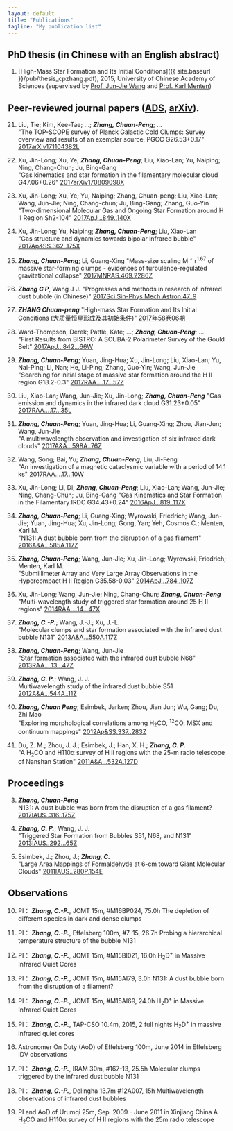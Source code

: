 ```yaml
---
layout: default
title: "Publications"
tagline: "My publication list"
---
```


## PhD thesis (in Chinese with an English abstract)

1. [High-Mass Star Formation and Its Initial Conditions]({{ site.baseurl }}/pub/thesis_cpzhang.pdf), 2015, University of Chinese Academy of Sciences (supervised by [Prof. Jun-Jie Wang](http://sourcedb.naoc.cas.cn/en/enaoexpert/201304/t20130411_3817941.html) and [Prof. Karl Menten](https://blog.mpifr-bonn.mpg.de/karlmenten/))


## Peer-reviewed journal papers ([ADS](http://adsabs.harvard.edu/cgi-bin/nph-abs_connect?library&libname=zhang&libid=59b7dda2b2), [arXiv](https://arxiv.org/a/zhang_c_2.html)). 

21. Liu, Tie; Kim, Kee-Tae; ...; ***Zhang, Chuan-Peng***; ...	
	"The TOP-SCOPE survey of Planck Galactic Cold Clumps: Survey overview and results of an exemplar source, PGCC G26.53+0.17"
	[2017arXiv171104382L](http://adsabs.harvard.edu/cgi-bin/nph-data_query?bibcode=2017arXiv171104382L&db_key=PRE&link_type=ABSTRACT&high=59b7dda2b220725)

20. Xu, Jin-Long; Xu, Ye; ***Zhang, Chuan-Peng***; Liu, Xiao-Lan; Yu, Naiping; Ning, Chang-Chun; Ju, Bing-Gang	
	"Gas kinematics and star formation in the filamentary molecular cloud G47.06+0.26"
	[2017arXiv170809098X](http://adsabs.harvard.edu/cgi-bin/nph-data_query?bibcode=2017arXiv170809098X&db_key=PRE&link_type=ABSTRACT&high=59b7dda2b218648)


19. Xu, Jin-Long; Xu, Ye; Yu, Naiping; Zhang, Chuan-peng; Liu, Xiao-Lan; Wang, Jun-Jie; Ning, Chang-chun; Ju, Bing-Gang; Zhang, Guo-Yin	
	"Two-dimensional Molecular Gas and Ongoing Star Formation around H II Region Sh2-104"
	[2017ApJ...849..140X](http://adsabs.harvard.edu/cgi-bin/nph-data_query?bibcode=2017ApJ...849..140X&db_key=AST&link_type=ABSTRACT)

18. Xu, Jin-Long; Yu, Naiping; ***Zhang, Chuan-Peng***; Liu, Xiao-Lan	
	"Gas structure and dynamics towards bipolar infrared bubble"
	[2017Ap&SS.362..175X](http://adsabs.harvard.edu/cgi-bin/nph-data_query?bibcode=2017Ap%26SS.362..175X&db_key=AST&link_type=ABSTRACT)

17. ***Zhang, Chuan-Peng***; Li, Guang-Xing	
	"Mass-size scaling M ˜ r<sup>1.67</sup> of massive star-forming clumps - evidences of turbulence-regulated gravitational collapse"
	[2017MNRAS.469.2286Z](http://adsabs.harvard.edu/cgi-bin/nph-data_query?bibcode=2017MNRAS.469.2286Z&db_key=AST&link_type=ABSTRACT)

16. ***Zhang C P***, Wang J J. 
    "Progresses and methods in research of infrared dust bubble (in Chinese)" 
    [2017Sci Sin-Phys Mech Astron.47..9](http://enginetest.scichina.com/publisher/scp/journal/SSPMA/47/9/10.1360/SSPMA2016-00476?slug=full%20text)

15. ***ZHANG Chuan-peng***
    "High-mass Star Formation and Its Initial Conditions (大质量恒星形成及其初始条件)"
    [ 2017年58卷06期 ](http://www.twxb.org/index.php/TWXB/article/view/2009916)	

14. Ward-Thompson, Derek; Pattle, Kate; ...; ***Zhang, Chuan-Peng***; ...	
	"First Results from BISTRO: A SCUBA-2 Polarimeter Survey of the Gould Belt"
	[2017ApJ...842...66W](http://adsabs.harvard.edu/cgi-bin/nph-data_query?bibcode=2017ApJ...842...66W&db_key=AST&link_type=ABSTRACT)

13. ***Zhang, Chuan-Peng***; Yuan, Jing-Hua; Xu, Jin-Long; Liu, Xiao-Lan; Yu, Nai-Ping; Li, Nan; He, Li-Ping; Zhang, Guo-Yin; Wang, Jun-Jie	
	"Searching for initial stage of massive star formation around the H II region G18.2-0.3"
	[2017RAA....17...57Z](http://adsabs.harvard.edu/cgi-bin/nph-data_query?bibcode=2017RAA....17...57Z&db_key=AST&link_type=ABSTRACT)

12. Liu, Xiao-Lan; Wang, Jun-Jie; Xu, Jin-Long; ***Zhang, Chuan-Peng***	
	"Gas emission and dynamics in the infrared dark cloud G31.23+0.05"
	[2017RAA....17...35L](http://adsabs.harvard.edu/cgi-bin/nph-data_query?bibcode=2017RAA....17...35L&db_key=AST&link_type=ABSTRACT)

11. ***Zhang, Chuan-Peng***; Yuan, Jing-Hua; Li, Guang-Xing; Zhou, Jian-Jun; Wang, Jun-Jie	
	"A multiwavelength observation and investigation of six infrared dark clouds"
	[2017A&A...598A..76Z](http://adsabs.harvard.edu/cgi-bin/nph-data_query?bibcode=2017A%26A...598A..76Z&db_key=AST&link_type=ABSTRACT)

10. Wang, Song; Bai, Yu; ***Zhang, Chuan-Peng***; Liu, Ji-Feng	
	"An investigation of a magnetic cataclysmic variable with a period of 14.1 ks"
	[2017RAA....17...10W](http://adsabs.harvard.edu/cgi-bin/nph-data_query?bibcode=2017RAA....17...10W&db_key=AST&link_type=ABSTRACT)

9. Xu, Jin-Long; Li, Di; ***Zhang, Chuan-Peng***; Liu, Xiao-Lan; Wang, Jun-Jie; Ning, Chang-Chun; Ju, Bing-Gang	
	"Gas Kinematics and Star Formation in the Filamentary IRDC G34.43+0.24"
	[2016ApJ...819..117X](http://adsabs.harvard.edu/cgi-bin/nph-data_query?bibcode=2016ApJ...819..117X&db_key=AST&link_type=ABSTRACT)

8. ***Zhang, Chuan-Peng***; Li, Guang-Xing; Wyrowski, Friedrich; Wang, Jun-Jie; Yuan, Jing-Hua; Xu, Jin-Long; Gong, Yan; Yeh, Cosmos C.; Menten, Karl M.	
	"N131: A dust bubble born from the disruption of a gas filament"
	[2016A&A...585A.117Z](http://adsabs.harvard.edu/cgi-bin/nph-data_query?bibcode=2016A%26A...585A.117Z&db_key=AST&link_type=ABSTRACT)

7. ***Zhang, Chuan-Peng***; Wang, Jun-Jie; Xu, Jin-Long; Wyrowski, Friedrich; Menten, Karl M.	
	"Submillimeter Array and Very Large Array Observations in the Hypercompact H II Region G35.58-0.03"
	[2014ApJ...784..107Z](http://adsabs.harvard.edu/cgi-bin/nph-data_query?bibcode=2014ApJ...784..107Z&db_key=AST&link_type=ABSTRACT)

6. Xu, Jin-Long; Wang, Jun-Jie; Ning, Chang-Chun; ***Zhang, Chuan-Peng***	
	"Multi-wavelength study of triggered star formation around 25 H II regions"
	[2014RAA....14...47X](http://adsabs.harvard.edu/cgi-bin/nph-data_query?bibcode=2014RAA....14...47X&db_key=AST&link_type=ABSTRACT)


5. ***Zhang, C.-P.***; Wang, J.-J.; Xu, J.-L.	
	"Molecular clumps and star formation associated with the infrared dust bubble N131"
	[2013A&A...550A.117Z](http://adsabs.harvard.edu/cgi-bin/nph-data_query?bibcode=2013A%26A...550A.117Z&db_key=AST&link_type=ABSTRACT)

4. ***Zhang, Chuan-Peng***; Wang, Jun-Jie	
	"Star formation associated with the infrared dust bubble N68"
	[2013RAA....13...47Z](http://adsabs.harvard.edu/cgi-bin/nph-data_query?bibcode=2013RAA....13...47Z&db_key=AST&link_type=ABSTRACT)
	
3. ***Zhang, C. P.***; Wang, J. J.	
	Multiwavelength study of the infrared dust bubble S51
	[2012A&A...544A..11Z](http://adsabs.harvard.edu/cgi-bin/nph-data_query?bibcode=2012A%26A...544A..11Z&db_key=AST&link_type=ABSTRACT)
	
2. ***Zhang, Chuan Peng***; Esimbek, Jarken; Zhou, Jian Jun; Wu, Gang; Du, Zhi Mao	
	"Exploring morphological correlations among H<sub>2</sub>CO, <sup>12</sup>CO, MSX and continuum mappings"
    [2012Ap&SS.337..283Z](http://adsabs.harvard.edu/cgi-bin/nph-data_query?bibcode=2012Ap%26SS.337..283Z&db_key=AST&link_type=ABSTRACT)
	
1. Du, Z. M.; Zhou, J. J.; Esimbek, J.; Han, X. H.; ***Zhang, C. P.***	
	"A H<sub>2</sub>CO and H110α survey of H ii regions with the 25-m radio telescope of Nanshan Station"
	[2011A&A...532A.127D](http://adsabs.harvard.edu/cgi-bin/nph-data_query?bibcode=2011A%26A...532A.127D&db_key=AST&link_type=ABSTRACT)



## Proceedings 

3. ***Zhang, Chuan-Peng***	
	N131: A dust bubble was born from the disruption of a gas filament?
	[2017IAUS..316..175Z](http://adsabs.harvard.edu/cgi-bin/nph-data_query?bibcode=2017IAUS..316..175Z&db_key=AST&link_type=ABSTRACT)

2. ***Zhang, C. P.***; Wang, J. J.	
	"Triggered Star Formation from Bubbles S51, N68, and N131"
	[2013IAUS..292...65Z](http://adsabs.harvard.edu/cgi-bin/nph-data_query?bibcode=2013IAUS..292...65Z&db_key=AST&link_type=ABSTRACT)
	
1. Esimbek, J.; Zhou, J.; ***Zhang, C.***	
	"Large Area Mappings of Formaldehyde at 6-cm toward Giant Molecular Clouds"
	[2011IAUS..280P.154E](http://adsabs.harvard.edu/cgi-bin/nph-data_query?bibcode=2011IAUS..280P.154E&db_key=AST&link_type=ABSTRACT)


## Observations

	
10. PI： ***Zhang, C.-P.***, JCMT 15m, #M16BP024, 75.0h 
	The depletion of different species in dark and dense clumps
	
9. PI： ***Zhang, C.-P.***, Effelsberg 100m, #7-15, 26.7h
	Probing a hierarchical temperature structure of the bubble N131
	
8. PI： ***Zhang, C.-P.***, JCMT 15m, #M15BI021, 16.0h
	H<sub>2</sub>D<sup>+</sup> in Massive Infrared Quiet Cores
	
7. PI： ***Zhang, C.-P.***, JCMT 15m, #M15AI79, 3.0h
	N131: A dust bubble born from the disruption of a filament?
	
6. PI： ***Zhang, C.-P.***, JCMT 15m, #M15AI69, 24.0h
	 H<sub>2</sub>D<sup>+</sup> in Massive Infrared Quiet Cores
	 
5. PI： ***Zhang, C.-P.***, TAP-CSO 10.4m, 2015, 2 full nights
	 H<sub>2</sub>D<sup>+</sup> in massive infrared quiet cores
	 
4. Astronomer On Duty (AoD) of Effelsberg 100m, June 2014 in Effelsberg
	IDV observations
	
3. PI： ***Zhang, C.-P.***, IRAM 30m, #167-13, 25.5h
	Molecular clumps triggered by the infrared dust bubble N131
	
2. PI： ***Zhang, C.-P.***, Delingha 13.7m #12A007, 15h
	Multiwavelength  observations of infrared dust bubbles 
	
1. PI and AoD of Urumqi 25m, Sep. 2009 - June 2011 in Xinjiang China
	A H<sub>2</sub>CO and H110α survey of H II regions with the 25m radio telescope 
<!--{: reversed="reversed"}-->
